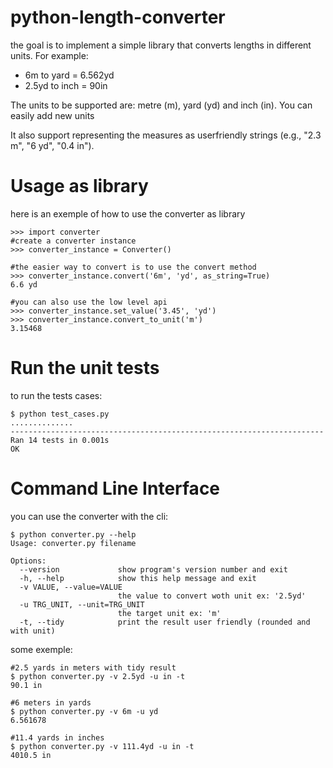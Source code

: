 python-length-converter
=======================
the goal is to implement a simple library that converts lengths in different units. For example:
* 6m to yard = 6.562yd 
* 2.5yd to inch = 90in

The units to be supported are: metre (m), yard (yd) and inch (in). You can easily add new units

It also support representing the measures as user­friendly strings (e.g., "2.3 m", "6 yd", "0.4 in").

Usage as library
=================
here is an exemple of how to use the converter as library
    
    >>> import converter 
    #create a converter instance
    >>> converter_instance = Converter()
    
    #the easier way to convert is to use the convert method
    >>> converter_instance.convert('6m', 'yd', as_string=True)
    6.6 yd
    
    #you can also use the low level api
    >>> converter_instance.set_value('3.45', 'yd')
    >>> converter_instance.convert_to_unit('m')
    3.15468

Run the unit tests
====================
to run the tests cases:
    
    $ python test_cases.py
    ..............
    ----------------------------------------------------------------------
    Ran 14 tests in 0.001s
    OK

Command Line Interface
========================
you can use the converter with the cli:

    $ python converter.py --help
    Usage: converter.py filename
    
    Options:
      --version             show program's version number and exit
      -h, --help            show this help message and exit
      -v VALUE, --value=VALUE
                            the value to convert woth unit ex: '2.5yd'
      -u TRG_UNIT, --unit=TRG_UNIT
                            the target unit ex: 'm'
      -t, --tidy            print the result user friendly (rounded and with unit)

some exemple:
    
    #2.5 yards in meters with tidy result
    $ python converter.py -v 2.5yd -u in -t
    90.1 in
    
    #6 meters in yards
    $ python converter.py -v 6m -u yd
    6.561678 
    
    #11.4 yards in inches 
    $ python converter.py -v 111.4yd -u in -t
    4010.5 in
    
